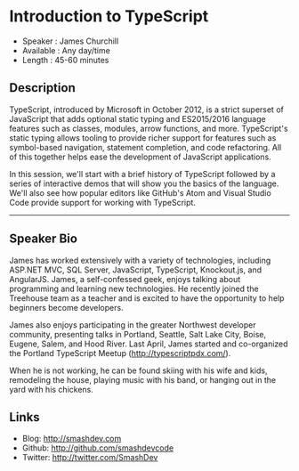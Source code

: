 Introduction to TypeScript
========================

* Speaker   : James Churchill
* Available : Any day/time
* Length    : 45-60 minutes

Description
-----------

TypeScript, introduced by Microsoft in October 2012, is a strict superset of JavaScript that adds optional static typing and ES2015/2016 language features such as classes, modules, arrow functions, and more. TypeScript's static typing allows tooling to provide richer support for features such as symbol-based navigation, statement completion, and code refactoring. All of this together helps ease the development of JavaScript applications.

In this session, we'll start with a brief history of TypeScript followed by a series of interactive demos that will show you the basics of the language. We'll also see how popular editors like GitHub's Atom and Visual Studio Code provide support for working with TypeScript.

---------------

Speaker Bio
-----------

James has worked extensively with a variety of technologies, including ASP.NET MVC, SQL Server, JavaScript, TypeScript, Knockout.js, and AngularJS. James, a self-confessed geek, enjoys talking about programming and learning new technologies. He recently joined the Treehouse team as a teacher and is excited to have the opportunity to help beginners become developers.

James also enjoys participating in the greater Northwest developer community, presenting talks in Portland, Seattle, Salt Lake City, Boise, Eugene, Salem, and Hood River. Last April, James started and co-organized the Portland TypeScript Meetup (http://typescriptpdx.com/).

When he is not working, he can be found skiing with his wife and kids, remodeling the house, playing music with his band, or hanging out in the yard with his chickens.

Links
-----

* Blog: http://smashdev.com
* Github: http://github.com/smashdevcode
* Twitter: http://twitter.com/SmashDev
